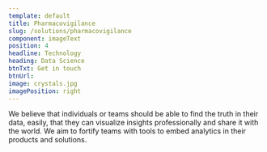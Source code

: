 ```yaml
---
template: default
title: Pharmacovigilance
slug: /solutions/pharmacovigilance
component: imageText
position: 4
headline: Technology
heading: Data Science
btnTxt: Get in touch
btnUrl: 
image: crystals.jpg
imagePosition: right
---
```


We believe that individuals or teams should be able to find the truth in their data, easily, that 
they can visualize insights professionally and share it with the world. We aim to fortify teams with 
tools to embed analytics in their products and solutions.
